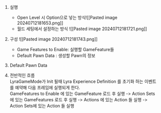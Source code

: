 
1. 실행
   - Open Level 시 Option으로 넣는 방식![[Pasted image 20240712181653.png]]
   - 월드 세팅에서 설정하는 방식 ![[Pasted image 20240712181721.png]]
2. 구성 ![[Pasted image 20240712181743.png]]
   - Game Features to Enable: 실행할 GameFeature들
   - Default Pawn Data : 생성할 Pawn의 정보
     
3. Default Pawn Data  
   
4. 전반적인 흐름  
   LyraGameMode가 Init 될때 Lyra Experience Definition 를 초기화 하는 이벤트를 예약해 다음 프레임에 실행되게 한다.  
   GameFeatures to Enable 에 있는 GameFeature 로드 후 실행 -> Action Sets에 있는 GameFeatures 로드 후 실행 -> Actions 에 있는 Action 들 실행 -> Action Sets에 있는 Action 들 실행

